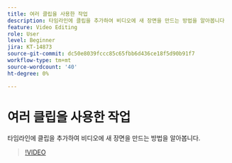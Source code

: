 ```yaml
---
title: 여러 클립을 사용한 작업
description: 타임라인에 클립을 추가하여 비디오에 새 장면을 만드는 방법을 알아봅니다
feature: Video Editing
role: User
level: Beginner
jira: KT-14873
source-git-commit: dc50e8039fccc85c65fbb6d436ce18f5d90b91f7
workflow-type: tm+mt
source-wordcount: '40'
ht-degree: 0%

---
```


# 여러 클립을 사용한 작업

타임라인에 클립을 추가하여 비디오에 새 장면을 만드는 방법을 알아봅니다.

>[!VIDEO](https://video.tv.adobe.com/v/3427091?quality=12&learn=on&hidetitle=true)

